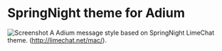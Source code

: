 SpringNight theme for Adium
===========================

![Screenshot](http://ftp.strato.de/ranarion/github-images/springnightscreenshot.png)
A Adium message style based on SpringNight LimeChat theme. (http://limechat.net/mac/).
